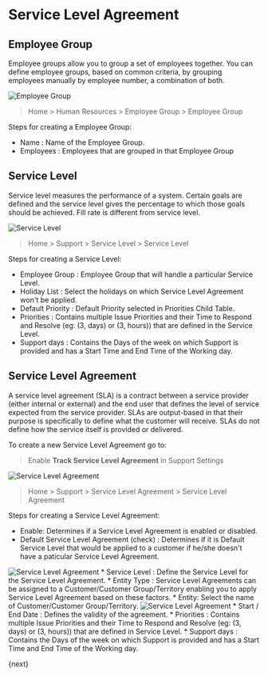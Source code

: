 <!-- add-breadcrumbs -->
# Service Level Agreement

## Employee Group

Employee groups allow you to group a set of employees together. You can define employee groups, based on common criteria, by grouping employees manually by employee number, a combination of both.

<img class="screenshot" alt="Employee Group" src="{{docs_base_url}}/assets/img/support/employee-group.gif">

> Home > Human Resources > Employee Group > Employee Group

Steps for creating a Employee Group:

 * Name : Name of the Employee Group.
 * Employees : Employees that are grouped in that Employee Group

## Service Level

Service level measures the performance of a system. Certain goals are defined and the service level gives the percentage to which those goals should be achieved. Fill rate is different from service level.

<img class="screenshot" alt="Service Level" src="{{docs_base_url}}/assets/img/support/sl.gif">

> Home > Support > Service Level > Service Level

Steps for creating a Service Level:

 * Employee Group : Employee Group that will handle a particular Service Level.
 * Holiday List : Select the holidays on which Service Level Agreement won't be applied.
 * Default Priority : Default Priority selected in Priorities Child Table.
 * Priorities : Contains multiple Issue Priorities and their Time to Respond and Resolve (eg: (3, days) or (3, hours)) that are defined in the Service Level.
 * Support days : Contains the Days of the week on which Support is provided and has a Start Time and End Time of the Working day.

## Service Level Agreement

A service level agreement (SLA) is a contract between a service provider (either internal or external) and the end user that defines the level of service expected from the service provider. SLAs are output-based in that their purpose is specifically to define what the customer will receive. SLAs do not define how the service itself is provided or delivered.

To create a new Service Level Agreement go to:
> Enable **Track Service Level Agreement** in Support Settings

<img class="screenshot" alt="Service Level Agreement" src="{{docs_base_url}}/assets/img/support/supp-sett.png">

> Home > Support > Service Level Agreement > Service Level Agreement

Steps for creating a Service Level Agreement:

 * Enable: Determines if a Service Level Agreement is enabled or disabled.
 * Default Service Level Agreement (check) : Determines if it is Default Service Level that would be applied to a customer if he/she doesn't have a paticular Service Level Agreement.
 <img class="screenshot" alt="Service Level Agreement" src="{{docs_base_url}}/assets/img/support/sla-def.gif">
 * Service Level : Define the Service Level for the Service Level Agreement.
 * Entity Type : Service Level Agreements can be assigned to a Customer/Customer Group/Territory enabling you to apply Service Level Agreement based on these factors.
 * Entity: Select the name of Customer/Customer Group/Territory.
 <img class="screenshot" alt="Service Level Agreement" src="{{docs_base_url}}/assets/img/support/sla-cust.gif">
 * Start / End Date : Defines the validity of the agreement.
 * Priorities : Contains multiple Issue Priorities and their Time to Respond and Resolve (eg: (3, days) or (3, hours)) that are defined in Service Level.
 * Support days : Contains the Days of the week on which Support is provided and has a Start Time and End Time of the Working day.

{next}

